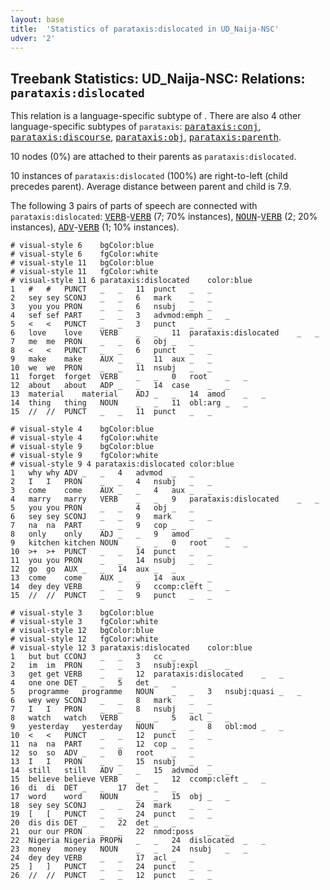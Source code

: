 ```yaml
---
layout: base
title:  'Statistics of parataxis:dislocated in UD_Naija-NSC'
udver: '2'
---
```


## Treebank Statistics: UD_Naija-NSC: Relations: `parataxis:dislocated`

This relation is a language-specific subtype of .
There are also 4 other language-specific subtypes of `parataxis`: <tt><a href="pcm_nsc-dep-parataxis-conj.html">parataxis:conj</a></tt>, <tt><a href="pcm_nsc-dep-parataxis-discourse.html">parataxis:discourse</a></tt>, <tt><a href="pcm_nsc-dep-parataxis-obj.html">parataxis:obj</a></tt>, <tt><a href="pcm_nsc-dep-parataxis-parenth.html">parataxis:parenth</a></tt>.

10 nodes (0%) are attached to their parents as `parataxis:dislocated`.

10 instances of `parataxis:dislocated` (100%) are right-to-left (child precedes parent).
Average distance between parent and child is 7.9.

The following 3 pairs of parts of speech are connected with `parataxis:dislocated`: <tt><a href="pcm_nsc-pos-VERB.html">VERB</a></tt>-<tt><a href="pcm_nsc-pos-VERB.html">VERB</a></tt> (7; 70% instances), <tt><a href="pcm_nsc-pos-NOUN.html">NOUN</a></tt>-<tt><a href="pcm_nsc-pos-VERB.html">VERB</a></tt> (2; 20% instances), <tt><a href="pcm_nsc-pos-ADV.html">ADV</a></tt>-<tt><a href="pcm_nsc-pos-VERB.html">VERB</a></tt> (1; 10% instances).


~~~ conllu
# visual-style 6	bgColor:blue
# visual-style 6	fgColor:white
# visual-style 11	bgColor:blue
# visual-style 11	fgColor:white
# visual-style 11 6 parataxis:dislocated	color:blue
1	#	#	PUNCT	_	_	11	punct	_	_
2	sey	sey	SCONJ	_	_	6	mark	_	_
3	you	you	PRON	_	_	6	nsubj	_	_
4	sef	sef	PART	_	_	3	advmod:emph	_	_
5	<	<	PUNCT	_	_	3	punct	_	_
6	love	love	VERB	_	_	11	parataxis:dislocated	_	_
7	me	me	PRON	_	_	6	obj	_	_
8	<	<	PUNCT	_	_	6	punct	_	_
9	make	make	AUX	_	_	11	aux	_	_
10	we	we	PRON	_	_	11	nsubj	_	_
11	forget	forget	VERB	_	_	0	root	_	_
12	about	about	ADP	_	_	14	case	_	_
13	material	material	ADJ	_	_	14	amod	_	_
14	thing	thing	NOUN	_	_	11	obl:arg	_	_
15	//	//	PUNCT	_	_	11	punct	_	_

~~~


~~~ conllu
# visual-style 4	bgColor:blue
# visual-style 4	fgColor:white
# visual-style 9	bgColor:blue
# visual-style 9	fgColor:white
# visual-style 9 4 parataxis:dislocated	color:blue
1	why	why	ADV	_	_	4	advmod	_	_
2	I	I	PRON	_	_	4	nsubj	_	_
3	come	come	AUX	_	_	4	aux	_	_
4	marry	marry	VERB	_	_	9	parataxis:dislocated	_	_
5	you	you	PRON	_	_	4	obj	_	_
6	sey	sey	SCONJ	_	_	9	mark	_	_
7	na	na	PART	_	_	9	cop	_	_
8	only	only	ADJ	_	_	9	amod	_	_
9	kitchen	kitchen	NOUN	_	_	0	root	_	_
10	>+	>+	PUNCT	_	_	14	punct	_	_
11	you	you	PRON	_	_	14	nsubj	_	_
12	go	go	AUX	_	_	14	aux	_	_
13	come	come	AUX	_	_	14	aux	_	_
14	dey	dey	VERB	_	_	9	ccomp:cleft	_	_
15	//	//	PUNCT	_	_	9	punct	_	_

~~~


~~~ conllu
# visual-style 3	bgColor:blue
# visual-style 3	fgColor:white
# visual-style 12	bgColor:blue
# visual-style 12	fgColor:white
# visual-style 12 3 parataxis:dislocated	color:blue
1	but	but	CCONJ	_	_	3	cc	_	_
2	im	im	PRON	_	_	3	nsubj:expl	_	_
3	get	get	VERB	_	_	12	parataxis:dislocated	_	_
4	one	one	DET	_	_	5	det	_	_
5	programme	programme	NOUN	_	_	3	nsubj:quasi	_	_
6	wey	wey	SCONJ	_	_	8	mark	_	_
7	I	I	PRON	_	_	8	nsubj	_	_
8	watch	watch	VERB	_	_	5	acl	_	_
9	yesterday	yesterday	NOUN	_	_	8	obl:mod	_	_
10	<	<	PUNCT	_	_	12	punct	_	_
11	na	na	PART	_	_	12	cop	_	_
12	so	so	ADV	_	_	0	root	_	_
13	I	I	PRON	_	_	15	nsubj	_	_
14	still	still	ADV	_	_	15	advmod	_	_
15	believe	believe	VERB	_	_	12	ccomp:cleft	_	_
16	di	di	DET	_	_	17	det	_	_
17	word	word	NOUN	_	_	15	obj	_	_
18	sey	sey	SCONJ	_	_	24	mark	_	_
19	[	[	PUNCT	_	_	24	punct	_	_
20	dis	dis	DET	_	_	22	det	_	_
21	our	our	PRON	_	_	22	nmod:poss	_	_
22	Nigeria	Nigeria	PROPN	_	_	24	dislocated	_	_
23	money	money	NOUN	_	_	24	nsubj	_	_
24	dey	dey	VERB	_	_	17	acl	_	_
25	]	]	PUNCT	_	_	24	punct	_	_
26	//	//	PUNCT	_	_	12	punct	_	_

~~~


